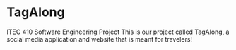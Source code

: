 # TagAlong
ITEC 410 Software Engineering Project
This is our project called TagAlong, a social media application and website that is meant for travelers!
